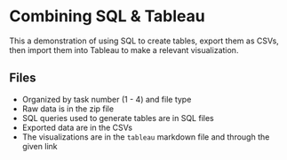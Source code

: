 # Combining SQL & Tableau

This a demonstration of using SQL to create tables, export them as CSVs, then import them into Tableau to make a relevant visualization.

## Files
* Organized by task number (1 - 4) and file type
* Raw data is in the zip file
* SQL queries used to generate tables are in SQL files
* Exported data are in the CSVs
* The visualizations are in the `tableau` markdown file and through the given link
